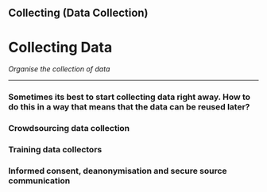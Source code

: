 ## Collecting (Data Collection)

# Collecting Data 

_Organise the collection of data_

____

### Sometimes its best to start collecting data right away. How to do this in a way that means that the data can be reused later?### Crowdsourcing data collection### Training data collectors### Informed consent, deanonymisation and secure source communication
